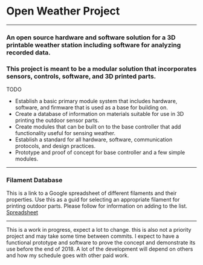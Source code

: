 # Open Weather Project
---
### An open source hardware and software solution for a 3D printable weather station including software for analyzing recorded data.
### This project is meant to be a modular solution that incorporates sensors, controls, software, and 3D printed parts.

TODO
 * Establish a basic primary module system that includes hardware, software, and firmware that is used as a base for building on.
 * Create a database of information on materials suitable for use in 3D printing the outdoor sensor parts.
 * Create modules that can be built on to the base controller that add functionality useful for sensing weather.
 * Establish a standard for all hardware, software, communication protocols, and design practices. 
 * Prototype and proof of concept for base controller and a few simple modules. 
---
### Filament Database

This is a link to a Google spreadsheet of different filaments and their properties. Use this as a guid for selecting an appropriate filament for printing outdoor parts. Please follow  for information on adding to the list.
[Spreadsheet](https://docs.google.com/spreadsheets/d/1O-heHT2M7XdvT4qFRkZZBCX_Tv8IUrr2iZ7YO4e-dkw/edit?usp=sharing)

---
This is a work in progress, expect a lot to change. this is also not a priority project and may take some time between commits.
I expect to have a functional prototype and software to prove the concept and demonstrate its use before the end of 2018. 
A lot of the development will depend on others and how my schedule goes with other paid work. 

